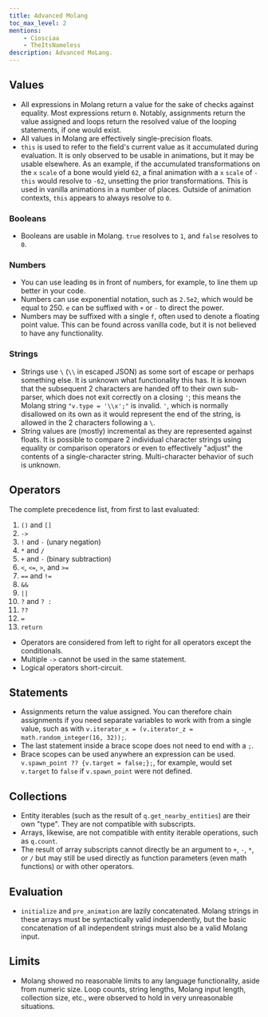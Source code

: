 ```yaml
---
title: Advanced Molang
toc_max_level: 2
mentions:
    - Ciosciaa
    - TheItsNameless
description: Advanced MoLang.
---
```


## Values

- All expressions in Molang return a value for the sake of checks against equality. Most expressions return `0`. Notably, assignments return the value assigned and loops return the resolved value of the looping statements, if one would exist.
- All values in Molang are effectively single-precision floats.
- `this` is used to refer to the field's current value as it accumulated during evaluation. It is only observed to be usable in animations, but it may be usable elsewhere. As an example, if the accumulated transformations on the `x` `scale` of a bone would yield `62`, a final animation with a `x` `scale` of `-this` would resolve to `-62`, unsetting the prior transformations. This is used in vanilla animations in a number of places. Outside of animation contexts, `this` appears to always resolve to `0`.

### Booleans

- Booleans are usable in Molang. `true` resolves to `1`, and `false` resolves to `0`.

### Numbers

- You can use leading `0`s in front of numbers, for example, to line them up better in your code.
- Numbers can use exponential notation, such as `2.5e2`, which would be equal to 250. `e` can be suffixed with `+` or `-` to direct the power.
- Numbers may be suffixed with a single `f`, often used to denote a floating point value. This can be found across vanilla code, but it is not believed to have any functionality.

### Strings

- Strings use `\` (`\\` in escaped JSON) as some sort of escape or perhaps something else. It is unknown what functionality this has. It is known that the subsequent 2 characters are handed off to their own sub-parser, which does not exit correctly on a closing `'`; this means the Molang string `"v.type = '\\x';"` is invalid. `'`, which is normally disallowed on its own as it would represent the end of the string, is allowed in the 2 characters following a `\`.
- String values are (mostly) incremental as they are represented against floats. It is possible to compare 2 individual character strings using equality or comparison operators or even to effectively "adjust" the contents of a single-character string. Multi-character behavior of such is unknown.

## Operators

The complete precedence list, from first to last evaluated:

1. `()` and `[]`
2. `->`
3. `!` and `-` (unary negation)
4. `*` and `/`
5. `+` and `-` (binary subtraction)
6. `<`, `<=`, `>`, and `>=`
7. `==` and `!=`
8. `&&`
9. `||`
10. `?` and `? :`
11. `??`
12. `=`
13. `return`

- Operators are considered from left to right for all operators except the conditionals.
- Multiple `->` cannot be used in the same statement.
- Logical operators short-circuit.

## Statements

- Assignments return the value assigned. You can therefore chain assignments if you need separate variables to work with from a single value, such as with `v.iterator_x = (v.iterator_z = math.random_integer(16, 32));`.
- The last statement inside a brace scope does not need to end with a `;`.
- Brace scopes can be used anywhere an expression can be used. `v.spawn_point ?? {v.target = false;};`, for example, would set `v.target` to `false` if `v.spawn_point` were not defined.

## Collections

- Entity iterables (such as the result of `q.get_nearby_entities`) are their own "type". They are not compatible with subscripts.
- Arrays, likewise, are not compatible with entity iterable operations, such as `q.count`.
- The result of array subscripts cannot directly be an argument to `+`, `-`, `*`, or `/` but may still be used directly as function parameters (even math functions) or with other operators.

## Evaluation

- `initialize` and `pre_animation` are lazily concatenated. Molang strings in these arrays must be syntactically valid independently, but the basic concatenation of all independent strings must also be a valid Molang input.

## Limits

- Molang showed no reasonable limits to any language functionality, aside from numeric size. Loop counts, string lengths, Molang input length, collection size, etc., were observed to hold in very unreasonable situations.